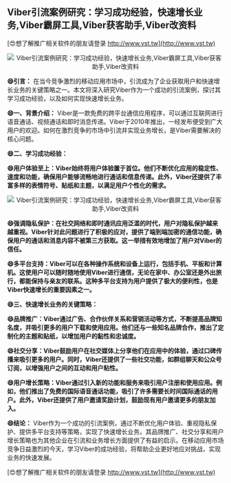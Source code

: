 ## **Viber引流案例研究：学习成功经验，快速增长业务,Viber霸屏工具,Viber获客助手,Viber改资料**

[😍想了解推广相关软件的朋友请登录 http://www.vst.tw](http://www.vst.tw)

 <center><img src="https://vst.tw/MP4/tuiguang/png/5.png" alt="Viber引流案例研究：学习成功经验，快速增长业务,Viber霸屏工具,Viber获客助手,Viber改资料"></center>

**😄引言：**
在当今竞争激烈的移动应用市场中，引流成为了企业获取用户和快速增长业务的关键策略之一。本文将深入研究Viber作为一个成功的引流案例，探讨其学习成功经验，以及如何实现快速增长业务。

**😄一、背景介绍：**
Viber是一款免费的跨平台通信应用程序，可以通过互联网进行语音通话、视频通话和即时消息传递。Viber于2010年推出，一经发布便受到广大用户的欢迎。如何在激烈竞争的市场中引流并实现业务增长，是Viber需要解决的核心问题。

**😄二、学习成功经验：**

**😄用户体验至上：Viber始终将用户体验置于首位。他们不断优化应用的稳定性、速度和功能，确保用户能够流畅地进行通话和信息传递。此外，Viber还提供了丰富多样的表情符号、贴纸和主题，以满足用户个性化的需求。**

 <center><img src="https://vst.tw/MP4/tuiguang/png/4.png" alt="Viber引流案例研究：学习成功经验，快速增长业务,Viber霸屏工具,Viber获客助手,Viber改资料"></center>

**😄强调隐私保护：在社交网络和即时通讯应用泛滥的时代，用户对隐私保护越来越重视。Viber针对此问题进行了积极的应对，提供了端到端加密的通信功能，确保用户的通话和消息内容不被第三方获取。这一举措有效地增加了用户对Viber的信任。**

**😄多平台支持：Viber可以在各种操作系统和设备上运行，包括手机、平板和计算机。这使用户可以随时随地使用Viber进行通信，无论在家中、办公室还是外出旅行，都能保持与亲友的联系。这种多平台支持为用户提供了极大的便利性，也是Viber快速增长的重要因素之一。**

**😄三、快速增长业务的关键策略：**

**😄品牌推广：Viber通过广告、合作伙伴关系和营销活动等方式，不断提高品牌知名度，并吸引更多的用户下载和使用应用。他们还与一些知名品牌合作，推出了定制化的主题和贴纸，以增加用户的黏性和忠诚度。**

**😄社交分享：Viber鼓励用户在社交媒体上分享他们在应用中的体验，通过口碑传播来吸引更多的用户。同时，Viber还提供了一些社交功能，如群组聊天和公众号订阅，以增强用户之间的互动和用户粘性。**

**😄用户增长策略：Viber通过引入新的功能和服务来吸引用户注册和使用应用。例如，他们推出了免费的国际语音通话功能，吸引了许多需要长时间国际通话的用户。此外，Viber还提供了用户邀请奖励计划，鼓励现有用户邀请更多的朋友加入。**

**😄结论：**
Viber作为一个成功的引流案例，通过不断优化用户体验、重视隐私保护、提供多平台支持等策略，实现了快速增长业务。其品牌推广、社交分享和用户增长策略也为其他企业在引流和业务增长方面提供了有益的启示。在移动应用市场竞争日益激烈的今天，学习Viber的成功经验，将帮助企业更好地应对挑战，实现业务的快速发展。

[😍想了解推广相关软件的朋友请登录 http://www.vst.tw](http://www.vst.tw)



